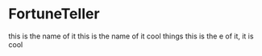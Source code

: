 # FortuneTeller
this is the name of it
this is the name of it
cool things
this is the e of it, it is cool